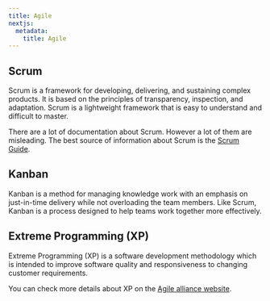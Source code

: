 ```yaml
---
title: Agile
nextjs:
  metadata:
    title: Agile
---
```


## Scrum

Scrum is a framework for developing, delivering, and sustaining complex products. It is based on the principles of transparency, inspection, and adaptation. Scrum is a lightweight framework that is easy to understand and difficult to master.

There are a lot of documentation about Scrum. However a lot of them are misleading. The best source of information about Scrum is the [Scrum Guide](https://www.scrum.org/resources/scrum-guide).

## Kanban

Kanban is a method for managing knowledge work with an emphasis on just-in-time delivery while not overloading the team members. Like Scrum, Kanban is a process designed to help teams work together more effectively.

## Extreme Programming (XP)

Extreme Programming (XP) is a software development methodology which is intended to improve software quality and responsiveness to changing customer requirements.

You can check more details about XP on the [Agile alliance website](<https://www.agilealliance.org/glossary/xp/#:~:text=Extreme%20Programming%20(XP)%20is%20an,engineering%20practices%20for%20software%20development>).
